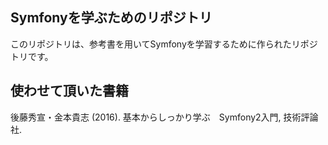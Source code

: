 ## Symfonyを学ぶためのリポジトリ
このリポジトリは、参考書を用いてSymfonyを学習するために作られたリポジトリです。

## 使わせて頂いた書籍
後藤秀宣・金本貴志 (2016). 基本からしっかり学ぶ　Symfony2入門, 技術評論社.

